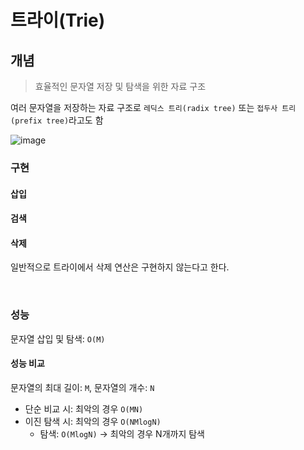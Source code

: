 # 트라이(Trie)

## 개념

> 효율적인 문자열 저장 및 탐색을 위한 자료 구조

여러 문자열을 저장하는 자료 구조로 `레딕스 트리(radix tree)` 또는 `접두사 트리(prefix tree)`라고도 함

![image](https://user-images.githubusercontent.com/93081720/235431670-39169675-e95b-4aae-b556-44225fe66529.png)



### 구현

#### 삽입



#### 검색



#### 삭제

일반적으로 트라이에서 삭제 연산은 구현하지 않는다고 한다.



<br>

### 성능

문자열 삽입 및 탐색: `O(M)`

#### 성능 비교

문자열의 최대 길이: `M`, 문자열의 개수: `N`

- 단순 비교 시: 최악의 경우 `O(MN)`
- 이진 탐색 시: 최악의 경우 `O(NMlogN)`
  - 탐색: `O(MlogN)` → 최악의 경우 N개까지 탐색

